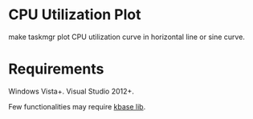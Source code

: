 # CPU Utilization Plot

make taskmgr plot CPU utilization curve in horizontal line or sine curve.

# Requirements

Windows Vista+.
Visual Studio 2012+.

Few functionalities may require [kbase lib](https://github.com/kingsamchen/KBase_Demo).